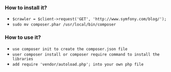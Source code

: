 ### How to install it?
- `$crawler = $client->request('GET', 'http://www.symfony.com/blog/');`
- `sudo mv composer.phar /usr/local/bin/composer`

### How to use it?
- `use composer init to create the composer.json file`
- `user composer install or composer require command to install the libraries`
- `add require 'vendor/autoload.php'; into your own php file`
